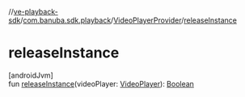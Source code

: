 //[ve-playback-sdk](../../../index.md)/[com.banuba.sdk.playback](../index.md)/[VideoPlayerProvider](index.md)/[releaseInstance](release-instance.md)

# releaseInstance

[androidJvm]\
fun [releaseInstance](release-instance.md)(videoPlayer: [VideoPlayer](../-video-player/index.md)): [Boolean](https://kotlinlang.org/api/latest/jvm/stdlib/kotlin/-boolean/index.html)
